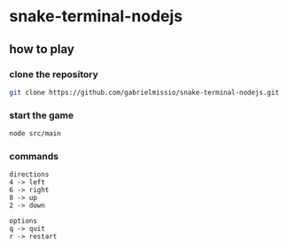 # snake-terminal-nodejs

## how to play

### clone the repository
```bash
git clone https://github.com/gabrielmissio/snake-terminal-nodejs.git
```

### start the game
```bash
node src/main
```

### commands

```properties
directions
4 -> left
6 -> right
8 -> up
2 -> down

options
q -> quit
r -> restart
```
